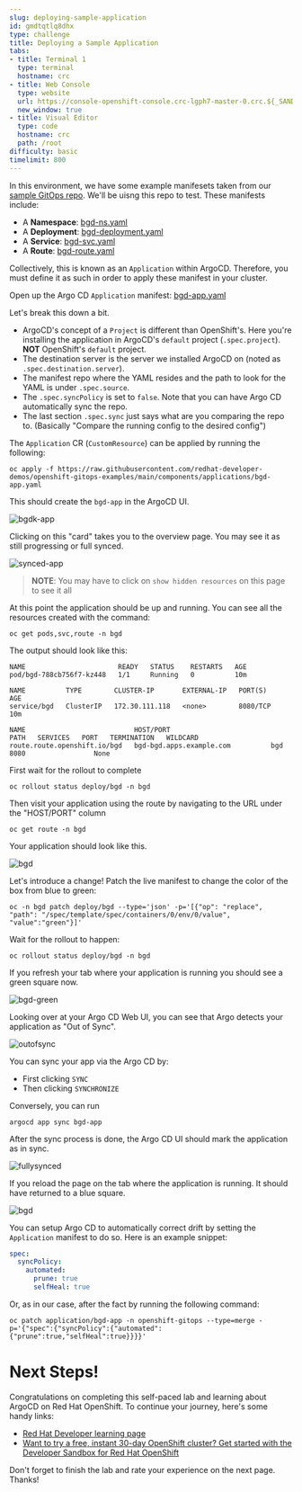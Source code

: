```yaml
---
slug: deploying-sample-application
id: gmdtqtlq8dhx
type: challenge
title: Deploying a Sample Application
tabs:
- title: Terminal 1
  type: terminal
  hostname: crc
- title: Web Console
  type: website
  url: https://console-openshift-console.crc-lgph7-master-0.crc.${_SANDBOX_ID}.instruqt.io
  new_window: true
- title: Visual Editor
  type: code
  hostname: crc
  path: /root
difficulty: basic
timelimit: 800
---
```

In this environment, we have some
example manifesets taken from our [sample GitOps repo](https://github.com/redhat-developer-demos/openshift-gitops-examples).
We'll be uisng this repo to test. These manifests include:

* A **Namespace**: [bgd-ns.yaml](https://raw.githubusercontent.com/redhat-developer-demos/openshift-gitops-examples/main/apps/bgd/overlays/bgd/bgd-ns.yaml)
* A **Deployment**: [bgd-deployment.yaml](https://raw.githubusercontent.com/redhat-developer-demos/openshift-gitops-examples/main/apps/bgd/overlays/bgd/bgd-deployment.yaml)
* A **Service**: [bgd-svc.yaml](https://raw.githubusercontent.com/redhat-developer-demos/openshift-gitops-examples/main/apps/bgd/overlays/bgd/bgd-svc.yaml)
* A **Route**: [bgd-route.yaml](https://raw.githubusercontent.com/redhat-developer-demos/openshift-gitops-examples/main/apps/bgd/overlays/bgd/bgd-route.yaml)

Collectively, this is known as an `Application` within ArgoCD. Therefore,
you must define it as such in order to apply these manifest in your
cluster.

Open up the Argo CD `Application` manifest: [bgd-app.yaml](https://raw.githubusercontent.com/redhat-developer-demos/openshift-gitops-examples/main/components/applications/bgd-app.yaml)

Let's break this down a bit.

* ArgoCD's concept of a `Project` is different than OpenShift's. Here you're installing the application in ArgoCD's `default` project (`.spec.project`). **NOT** OpenShift's `default` project.
* The destination server is the server we installed ArgoCD on (noted as `.spec.destination.server`).
* The manifest repo where the YAML resides and the path to look for the YAML is under `.spec.source`.
* The `.spec.syncPolicy` is set to `false`. Note that you can have Argo CD automatically sync the repo.
* The last section `.spec.sync` just says what are you comparing the repo to. (Basically "Compare the running config to the desired config")

The `Application` CR (`CustomResource`) can be applied by running the following:

```
oc apply -f https://raw.githubusercontent.com/redhat-developer-demos/openshift-gitops-examples/main/components/applications/bgd-app.yaml
```

This should create the `bgd-app` in the ArgoCD UI.

![bgdk-app](https://raw.githubusercontent.com/openshift-instruqt/instruqt/master/assets/gitops/bgd-app.png)

Clicking on this "card" takes you to the overview page. You may see it as still progressing or full synced.

![synced-app](https://raw.githubusercontent.com/openshift-instruqt/instruqt/master/assets/gitops/synced-app.png)

> **NOTE**: You may have to click on `show hidden resources` on this page to see it all

At this point the application should be up and running. You can see
all the resources created with the command:

```
oc get pods,svc,route -n bgd
```

The output should look like this:

```shell
NAME                       READY   STATUS    RESTARTS   AGE
pod/bgd-788cb756f7-kz448   1/1     Running   0          10m

NAME          TYPE        CLUSTER-IP       EXTERNAL-IP   PORT(S)    AGE
service/bgd   ClusterIP   172.30.111.118   <none>        8080/TCP   10m

NAME                           HOST/PORT                                PATH   SERVICES   PORT   TERMINATION   WILDCARD
route.route.openshift.io/bgd   bgd-bgd.apps.example.com          bgd        8080                 None
```

First wait for the rollout to complete

```
oc rollout status deploy/bgd -n bgd
```

Then visit your application using the route by navigating to the URL under the "HOST/PORT" column

```
oc get route -n bgd
```

Your application should look like this.

![bgd](https://raw.githubusercontent.com/openshift-instruqt/instruqt/master/assets/gitops/bgd.png)

Let's introduce a change! Patch the live manifest to change the color
of the box from blue to green:

```
oc -n bgd patch deploy/bgd --type='json' -p='[{"op": "replace", "path": "/spec/template/spec/containers/0/env/0/value", "value":"green"}]'
```

Wait for the rollout to happen:

```
oc rollout status deploy/bgd -n bgd
```

If you refresh your tab where your application is running you should see a green square now.

![bgd-green](https://raw.githubusercontent.com/openshift-instruqt/instruqt/master/assets/gitops/bgd-green.png)

Looking over at your Argo CD Web UI, you can see that Argo detects your
application as "Out of Sync".

![outofsync](https://raw.githubusercontent.com/openshift-instruqt/instruqt/master/assets/gitops/out-of-sync.png)

You can sync your app via the Argo CD by:

* First clicking `SYNC`
* Then clicking `SYNCHRONIZE`

Conversely, you can run

```
argocd app sync bgd-app
```

After the sync process is done, the Argo CD UI should mark the application as in sync.

![fullysynced](https://raw.githubusercontent.com/openshift-instruqt/instruqt/master/assets/gitops/fullysynced.png)

If you reload the page on the tab where the application is running. It
should have returned to a blue square.

![bgd](https://raw.githubusercontent.com/openshift-instruqt/instruqt/master/assets/gitops/bgd.png)

You can setup Argo CD to automatically correct drift by setting the
`Application` manifest to do so. Here is an example snippet:

```yaml
spec:
  syncPolicy:
    automated:
      prune: true
      selfHeal: true
```

Or, as in our case, after the fact by running the following command:

```
oc patch application/bgd-app -n openshift-gitops --type=merge -p='{"spec":{"syncPolicy":{"automated":{"prune":true,"selfHeal":true}}}}'
```

# Next Steps!

Congratulations on completing this self-paced lab and learning about ArgoCD on Red Hat OpenShift. To continue your journey, here's some handy links:

* [Red Hat Developer learning page](https://developers.redhat.com/learn)
* [Want to try a free, instant 30-day OpenShift cluster? Get started with the Developer Sandbox for Red Hat OpenShift](https://developers.redhat.com/developer-sandbox)

Don't forget to finish the lab and rate your experience on the next page. Thanks!

